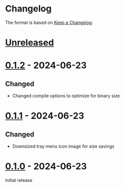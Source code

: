 # Changelog

The format is based on [Keep a Changelog][keep-a-changelog].

[keep-a-changelog]: https://keepachangelog.com/en/1.0.0/

# [Unreleased]

[Unreleased]: https://github.com/ericswpark/korstick/compare/0.1.2...HEAD

# [0.1.2] - 2024-06-23

## Changed

- Changed compile options to optimize for binary size

[0.1.2]: https://github.com/ericswpark/korstick/compare/0.1.1...0.1.2

# [0.1.1] - 2024-06-23

## Changed

- Downsized tray menu icon image for size savings

[0.1.1]: https://github.com/ericswpark/korstick/compare/0.1.0...0.1.1

# [0.1.0] - 2024-06-23

Initial release

[0.1.0]: https://github.com/ericswpark/korstick/compare/731d5343d67224e84b503c446313f787fa694227...0.1.0
